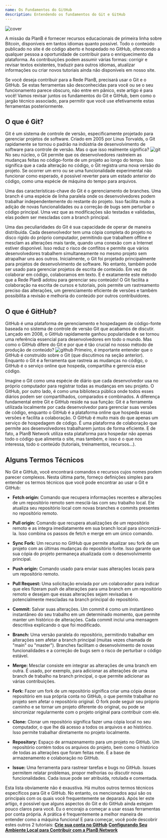 ```yaml
---
name: Os Fundamentos do GitHub
description: Entendendo os fundamentos do Git e GitHub
---
```


![cover](assets/cover.webp)

A missão da PlanB é fornecer recursos educacionais de primeira linha sobre Bitcoin, disponíveis em tantos idiomas quanto possível. Todo o conteúdo publicado no site é de código aberto e hospedado no GitHub, oferecendo a qualquer pessoa a oportunidade de contribuir para o enriquecimento da plataforma. As contribuições podem assumir várias formas: corrigir e revisar textos existentes, traduzir para outros idiomas, atualizar informações ou criar novos tutoriais ainda não disponíveis em nosso site.

Se você deseja contribuir para a Rede PlanB, precisará usar o Git e o GitHub. Se estas ferramentas são desconhecidas para você ou se o seu funcionamento parece obscuro, não entre em pânico, este artigo é para você! Vamos revisar juntos os fundamentos do Git e GitHub, bem como o jargão técnico associado, para permitir que você use efetivamente estas ferramentas posteriormente.

## O que é Git?

Git é um sistema de controle de versão, especificamente projetado para gerenciar projetos de software. Criado em 2005 por Linus Torvalds, o Git rapidamente se tornou o padrão na indústria de desenvolvimento de software para controle de versão. Mas o que isso realmente significa?
![git](assets/1.webp)
No seu núcleo, o Git permite que os desenvolvedores rastreiem as mudanças feitas no código-fonte de um projeto ao longo do tempo. Isso significa que a cada alteração no código, o Git registra uma nova versão do projeto. Se ocorrer um erro ou se uma funcionalidade experimental não funcionar como esperado, é possível reverter para um estado anterior do código, como uma espécie de máquina do tempo para arquivos.

Uma das características-chave do Git é o gerenciamento de branches. Uma branch é uma espécie de linha paralela onde os desenvolvedores podem trabalhar independentemente do restante do projeto. Isso facilita muito a adição de novas funcionalidades ou a correção de bugs sem perturbar o código principal. Uma vez que as modificações são testadas e validadas, elas podem ser mescladas com a branch principal.

Uma das peculiaridades do Git é sua capacidade de operar de maneira distribuída. Cada desenvolvedor tem uma cópia completa do projeto no disco rígido do próprio computador, permitindo que trabalhem offline e mesclam as alterações mais tarde, quando uma conexão com a Internet estiver disponível. Isso reduz o risco de conflitos e permite que vários desenvolvedores trabalhem simultaneamente no mesmo projeto sem atrapalhar uns aos outros.
Inicialmente, o Git foi projetado principalmente para projetos de desenvolvimento de software. No entanto, também pode ser usado para gerenciar projetos de escrita de conteúdo. Em vez de colaborar em código, colaboramos em texto. E é exatamente este método que a Rede PlanB adotou para gerenciar seu conteúdo! O Git facilita a colaboração na escrita de cursos e tutoriais, pois permite um rastreamento preciso das alterações, um gerenciamento eficiente de versões e também possibilita a revisão e melhoria do conteúdo por outros contribuidores.
## O que é GitHub?

GitHub é uma plataforma de gerenciamento e hospedagem de código-fonte baseada no sistema de controle de versão Git que acabamos de discutir. Lançado em 2008, o GitHub rapidamente ganhou popularidade e se tornou uma referência essencial para desenvolvedores em todo o mundo. Mas como o GitHub difere do Git e por que é tão crucial no nosso método de produção de conteúdo?
![github](assets/2.webp)
Primeiro, é importante entender que o GitHub é construído sobre o Git (que discutimos na seção anterior). Enquanto o Git é a ferramenta que rastreia as mudanças no código, o GitHub é o serviço online que hospeda, compartilha e gerencia esse código.

Imagine o Git como uma espécie de diário que cada desenvolvedor usa no próprio computador para registrar todas as mudanças em seu projeto. O GitHub, por outro lado, é como uma biblioteca pública onde todos esses diários podem ser compartilhados, comparados e combinados.
A diferença fundamental entre Git e GitHub reside na sua função: Git é a ferramenta utilizada localmente por cada desenvolvedor para gerenciar suas versões de código, enquanto o GitHub é a plataforma online que hospeda essas versões e facilita a colaboração.
O GitHub é muito mais do que apenas um serviço de hospedagem de código. É uma plataforma de colaboração que permite aos desenvolvedores trabalharem juntos de forma eficiente. E de fato, a PlanB Network utiliza esta plataforma para hospedar não apenas todo o código que alimenta o site, mas também, e isso é o que nos interessa, todo o conteúdo (tutoriais, treinamentos, recursos...).

## Alguns Termos Técnicos

No Git e GitHub, você encontrará comandos e recursos cujos nomes podem parecer complexos. Nesta última parte, forneço definições simples para entender os termos técnicos que você pode encontrar ao usar o Git e GitHub:

- **Fetch origin:** Comando que recupera informações recentes e alterações de um repositório remoto sem mesclá-las com seu trabalho local. Ele atualiza seu repositório local com novas branches e commits presentes no repositório remoto.

- **Pull origin:** Comando que recupera atualizações de um repositório remoto e as integra imediatamente em sua branch local para sincronizá-la. Isso combina os passos de fetch e merge em um único comando.
- **Sync Fork:** Um recurso no GitHub que permite atualizar seu fork de um projeto com as últimas mudanças do repositório fonte. Isso garante que sua cópia do projeto permaneça atualizada com o desenvolvimento principal.
- **Push origin:** Comando usado para enviar suas alterações locais para um repositório remoto.

- **Pull Request:** Uma solicitação enviada por um colaborador para indicar que eles fizeram push de alterações para uma branch em um repositório remoto e desejam que essas alterações sejam revisadas e potencialmente mescladas na branch principal do repositório.

- **Commit:** Salvar suas alterações. Um commit é como um instantâneo instantâneo do seu trabalho em um determinado momento, que permite manter um histórico de alterações. Cada commit inclui uma mensagem descritiva explicando o que foi modificado.

- **Branch:** Uma versão paralela do repositório, permitindo trabalhar em alterações sem afetar a branch principal (muitas vezes chamada de "main" ou "master"). Branches facilitam o desenvolvimento de novas funcionalidades e a correção de bugs sem o risco de perturbar o código estável.

- **Merge:** Mesclar consiste em integrar as alterações de uma branch em outra. É usado, por exemplo, para adicionar as alterações de uma branch de trabalho na branch principal, o que permite adicionar as várias contribuições.

- **Fork:** Fazer um fork de um repositório significa criar uma cópia desse repositório em sua própria conta no GitHub, o que permite trabalhar no projeto sem afetar o repositório original. O fork pode seguir seu próprio caminho e se tornar um projeto diferente do original, ou pode se sincronizar regularmente com o projeto original para contribuir com ele.

- **Clone:** Clonar um repositório significa fazer uma cópia local no seu computador, o que lhe dá acesso a todos os arquivos e ao histórico. Isso permite trabalhar diretamente no projeto localmente.

- **Repository:** Espaço de armazenamento para um projeto no GitHub. Um repositório contém todos os arquivos do projeto, bem como o histórico de todas as alterações que foram feitas nele. É a base de armazenamento e colaboração no GitHub.

- **Issue:** Uma ferramenta para rastrear tarefas e bugs no GitHub. Issues permitem relatar problemas, propor melhorias ou discutir novas funcionalidades. Cada issue pode ser atribuída, rotulada e comentada.

Esta lista obviamente não é exaustiva. Há muitos outros termos técnicos específicos para Git e GitHub. No entanto, os mencionados aqui são os principais com os quais você frequentemente se deparará.
Após ler este artigo, é possível que alguns aspectos do Git e do GitHub ainda estejam pouco claros para você. Eu o encorajo a começar a usar essas ferramentas por conta própria. A prática é frequentemente a melhor maneira de entender como a máquina funciona! E para começar, você pode descobrir estes outros 2 tutoriais:
**[Crie sua conta no GitHub](https://planb.network/tutorials/others/contribution/create-github-account-a75fc39d-f0d0-44dc-9cd5-cd94aee0c07c)**
**[Configurando Seu Ambiente Local para Contribuir com a PlanB Network](https://planb.network/tutorials/others/contribution/github-desktop-work-environment-5862003b-9d76-47f5-a9e0-5ec74256a8ba)**